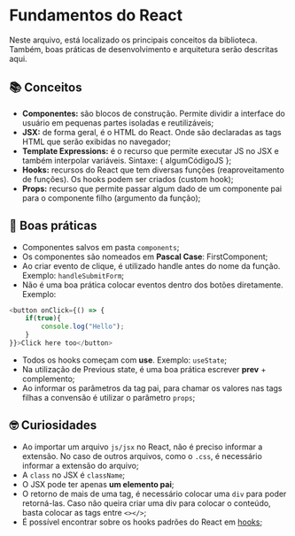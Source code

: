 # Fundamentos do React

Neste arquivo, está localizado os principais conceitos da biblioteca. Também, boas práticas de desenvolvimento e arquitetura serão descritas aqui.

## 📚 Conceitos

- **Componentes:** são blocos de construção. Permite dividir a interface do usuário em pequenas partes isoladas e reutilizáveis;
- **JSX:** de forma geral, é o HTML do React. Onde são declaradas as tags HTML que serão exibidas no navegador;
- **Template Expressions:** é o recurso que permite executar JS no JSX e também interpolar variáveis. Sintaxe: { algumCódigoJS };
- **Hooks:** recursos do React que tem diversas funções (reaproveitamento de funções). Os hooks podem ser criados (custom hook);
- **Props:** recurso que permite passar algum dado de um componente pai para o componente filho (argumento da função);

## 🎯 Boas práticas

- Componentes salvos em pasta `components`;
- Os componentes são nomeados em **Pascal Case**: FirstComponent;
- Ao criar evento de clique, é utilizado handle antes do nome da função. Exemplo: `handleSubmitForm`;
- Não é uma boa prática colocar eventos dentro dos botões diretamente. Exemplo: 

```javascript
<button onClick={() => {
    if(true){
        console.log("Hello");
    }
}}>Click here too</button>
```
- Todos os hooks começam com **use**. Exemplo: `useState`;
- Na utilização de Previous state, é uma boa prática escrever **prev** + complemento;
- Ao informar os parâmetros da tag pai, para chamar os valores nas tags filhas a convensão é utilizar o parâmetro `props`;

## 🤓 Curiosidades

- Ao importar um arquivo `js/jsx` no React, não é preciso informar a extensão. No caso de outros arquivos, como o `.css`, é necessário informar a extensão do arquivo;
- A `class` no JSX é `className`;
- O JSX pode ter apenas **um elemento pai**;
- O retorno de mais de uma tag, é necessário colocar uma `div` para poder retorná-las. Caso não queira criar uma div para colocar o conteúdo, basta colocar as tags entre `<></>`;
- É possível encontrar sobre os hooks padrões do React em [hooks](https://react.dev/reference/react/hooks);